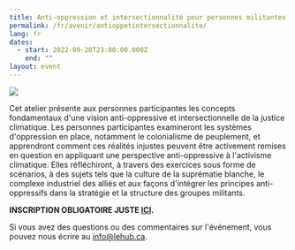 ```yaml
---
title: Anti-oppression et intersectionnalité pour personnes militantes
permalink: /fr/avenir/antioppetintersectionnalite/
lang: fr
dates:
  - start: 2022-09-20T23:00:00.000Z
    end: ""
layout: event
---
```

![](/media/anti-oppression_et_intersectionnalite_pour_personnes_militantes_600_200_px_.png)

Cet atelier présente aux personnes participantes les concepts fondamentaux d'une vision anti-oppressive et intersectionnelle de la justice climatique. Les personnes participantes examineront les systèmes d'oppression en place, notamment le colonialisme de peuplement, et apprendront comment ces réalités injustes peuvent être activement remises en question en appliquant une perspective anti-oppressive à l'activisme climatique. Elles réfléchiront, à travers des exercices sous forme de scénarios, à des sujets tels que la culture de la suprématie blanche, le complexe industriel des alliés et aux façons d'intégrer les principes anti-oppressifs dans la stratégie et la structure des groupes militants.

**INSCRIPTION OBLIGATOIRE JUSTE [ICI](https://us02web.zoom.us/meeting/register/tZcode-qpzsoE9y6nVEIp8r5jHyMqjlGAoAh).**

Si vous avez des questions ou des commentaires sur l'événement, vous pouvez nous écrire au info@lehub.ca.